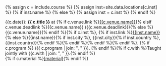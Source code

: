 {% assign c = include.course %}
{% assign inst=site.data.locations[c.inst] %}
{% if inst.name %}
{% else %}
{% assign inst = c.inst %}
{% endif %}

{{c.date}}: **{{ c.title }}** at {% if c.venue.link %}[{{c.venue.name}}]({{c.venue.link}}){% elsif c.venue.deadlink %}{{c.venue.name}} ({{c.venue.deadlink}}){% else %}{{c.venue.name}}{% endif %}{% if c.inst %}, {% if inst.link %}[{{inst.name}}]({{inst.link}}){% else %}{{inst.name}}{% if inst.city %}, {{inst.city}}{% if inst.country %}, {{inst.country}}{% endif %}{% endif %}{% endif %}{% endif %}. {% if c.program %} ({{ c.program | join: ", " }}). {% endif %}{% if c.with %}Taught jointly with {{c.with | join: ", " }}.{% endif %}<br/>{% if c.material %}[[material]]({{c.material}}){% endif %}
